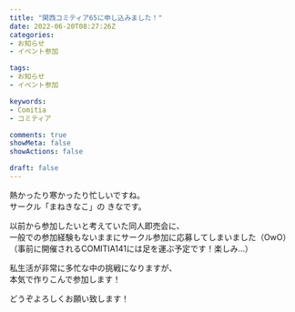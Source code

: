 ```yaml
---
title: "関西コミティア65に申し込みました！"
date: 2022-06-20T08:27:26Z
categories:
- お知らせ
- イベント参加

tags:
- お知らせ
- イベント参加

keywords:
- Comitia
- コミティア

comments: true
showMeta: false
showActions: false

draft: false
---
```


熱かったり寒かったり忙しいですね。<br>
サークル「まねきなこ」の きなです。<br>

以前から参加したいと考えていた同人即売会に、<br>
一般での参加経験もないままにサークル参加に応募してしまいました（OwO）<br>
（事前に開催されるCOMITIA141には足を運ぶ予定です！楽しみ…）<br>

私生活が非常に多忙な中の挑戦になりますが、<br>
本気で作りこんで参加します！<br>

どうぞよろしくお願い致します！<br>

